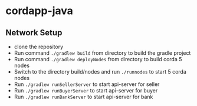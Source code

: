 # cordapp-java

## Network Setup

* clone the repository
* Run command `./gradlew build` from directory to build the gradle project
* Run command `./gradlew deployNodes` from directory to build corda 5 nodes
* Switch to the directory build/nodes and run `./runnodes` to start 5 corda nodes
* Run `./gradlew runSellerServer` to start api-server for seller
* Run `./gradlew runBuyerServer` to start api-server for buyer
* Run `./gradlew runBankServer` to start api-server for bank

